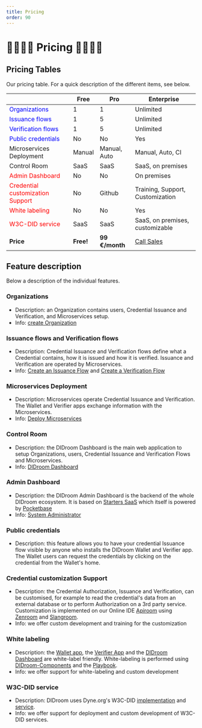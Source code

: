 ```yaml
---
title: Pricing
order: 90
---
```


# 🫱🏽‍🫲🏿 Pricing 🫱🏾‍🫲🏼
 
## Pricing Tables

Our pricing table. For a quick description of the different items, see below. 

|                         										| **Free**        | **Pro**       |        **Enterprise** |  
|--|--|--|--|
|<span style="color:blue">Organizations</span>    				|  		 1          |      1       	| Unlimited             |
|<span style="color:blue">Issuance flows</span>					|  		 1          |      5       	| Unlimited             |
|<span style="color:blue">Verification flows</span>				|  		 1          |      5       	| Unlimited             |
|<span style="color:blue">Public credentials</span>				|  		No          |      No      	|  	Yes                 |
|Microservices Deployment 										|  Manual         	| Manual, Auto  | Manual, Auto, CI      |
|Control Room             										|  SaaS           	| SaaS          | SaaS, on premises     |
|<span style="color:red">Admin Dashboard</span> 				|  No             	| No            | On premises           |
|<span style="color:red">Credential customization Support</span> |    No   			|     Github  	| Training, Support, Customization |
|<span style="color:red">White labeling</span>					|  No	            |     No        | Yes  	                    |
|<span style="color:red">W3C-DID service</span> 				|  SaaS	          	|     SaaS      | SaaS, on premises, customizable     |
|**Price**                										| **Free!**       	| **99 €/month**|  [Call Sales](mailto:sales@forkbomb.eu)   |



## Feature description

Below a description of the individual features. 

### Organizations
- Description: an Organization contains users, Credential Issuance and Verification, and Microservices setup.  
- Info: [create Organization](../1_orgadmin/create)

### Issuance flows and Verification flows
- Description: Credential Issuance and Verification flows define what a Credential contains, how it is issued and how it is verified. Issuance and Verification are operated by Microservices.  
- Info: [Create an Issuance Flow](../1_orgadmin/issuance_flow) and [Create a Verification Flow](../3_verifier/2_verification_flow) 

### Microservices Deployment 

- Description: Microservices operate Credential Issuance and Verification. The Wallet and Verifier apps exchange information with the Microservices. 
- Info: [Deploy Microservices](../4_sysadmin/deploy_microservices) 

### Control Room
- Description: the DIDroom Dashboard is the main web application to setup Organizations, users, Credential Issuance and Verification Flows and Microservices.
- Info: [DIDroom Dashboard](../1_orgadmin/index) 

### Admin Dashboard
- Description: the DIDroom Admin Dashboard is the backend of the whole DIDroom ecosystem. It is based on [Starters SaaS](https://github.com/dyne/starters) which itself is powered by [Pocketbase](https://github.com/pocketbase/pocketbase)
- Info: [System Administrator](../4_sysadmin/)

### Public credentials      
- Description: this feature allows you to have your credential Issuance flow visible by anyone who installs the DIDroom Wallet and Verifier app. The Wallet users can request the credentials by clicking on the credential from the Wallet's home.

### Credential customization Support
- Description: the Credential Authorization, Issuance and Verification, can be customised, for example to read the credential's data from an external database or to perform Authorization on a 3rd party service. Customization is implemented on our Online IDE [Apiroom](https://apiroom.net/) using [Zenroom](https://dev.zenroom.org/) and [Slangroom](https://dyne.org/slangroom/).
- Info: we offer custom development and training for the customization 

### White labeling
- Description: the [Wallet app](https://github.com/forkbombEu/wallet), the [Verifier App](https://github.com/forkbombEu/verifier) and the [DIDroom Dashboard](https://github.com/ForkbombEu/signroom/tree/main/webapp) are white-label friendly. White-labeling is performed using [DIDroom-Components](https://github.com/ForkbombEu/didroom-components) and the [Playbook](https://forkbombeu.github.io/didroom-components/).  
- Info: we offer support for white-labeling and custom development  

### W3C-DID service
- Description: DIDroom uses Dyne.org's W3C-DID [implementation](https://github.com/dyne/w3c-did) and [service](https://explorer.did.dyne.org/).  
- Info: we offer support for deployment and custom development of W3C-DID services. 
